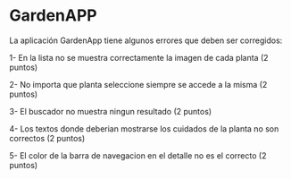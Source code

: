 # GardenAPP

La aplicación GardenApp tiene algunos errores que deben ser corregidos:

1- En la lista no se muestra correctamente la imagen de cada planta (2 puntos)

2- No importa que planta seleccione siempre se accede a la misma (2 puntos)

3- El buscador no muestra ningun resultado (2 puntos)

4- Los textos donde deberian mostrarse los cuidados de la planta no son correctos (2 puntos)

5- El color de la barra de navegacion en el detalle no es el correcto (2 puntos)

